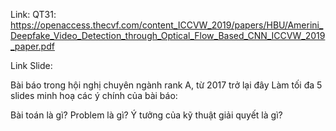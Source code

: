 
Link: QT31: 
https://openaccess.thecvf.com/content_ICCVW_2019/papers/HBU/Amerini_Deepfake_Video_Detection_through_Optical_Flow_Based_CNN_ICCVW_2019_paper.pdf

Link Slide: 


Bài báo trong hội nghị chuyên ngành rank A, từ 2017 trở lại đây Làm tối đa 5 slides minh hoạ các ý chính của bài báo:

Bài toán là gì?
Problem là gì?
Ý tưởng của kỹ thuật giải quyết là gì? 
